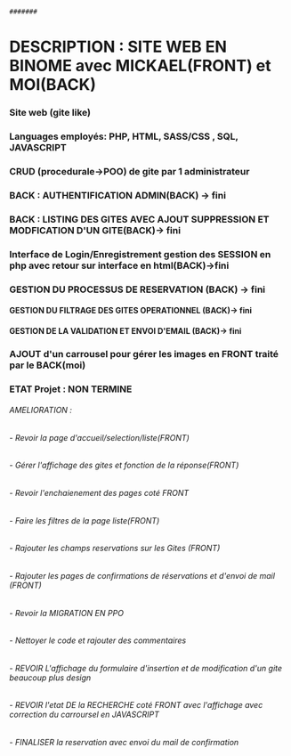                                                                                                          #######
# DESCRIPTION : SITE WEB EN BINOME avec MICKAEL(FRONT) et MOI(BACK)
### Site web (gite like) 
### Languages employés: PHP, HTML, SASS/CSS , SQL, JAVASCRIPT
### CRUD (procedurale->POO) de gite par 1 administrateur
### BACK : AUTHENTIFICATION ADMIN(BACK) -> fini
### BACK : LISTING DES GITES AVEC AJOUT SUPPRESSION ET MODFICATION D'UN GITE(BACK)-> fini
### Interface de Login/Enregistrement gestion des SESSION en php avec retour sur interface en html(BACK)->fini
### GESTION DU PROCESSUS DE RESERVATION (BACK) -> fini 
#### GESTION DU FILTRAGE DES GITES OPERATIONNEL (BACK)-> fini
#### GESTION DE LA VALIDATION ET ENVOI D'EMAIL (BACK)-> fini
### AJOUT d'un carrousel pour gérer les images en FRONT traité par le BACK(moi)

### ETAT Projet : NON TERMINE
###### AMELIORATION : 
###### - Revoir la page d'accueil/selection/liste(FRONT)
###### - Gérer l'affichage des gites et fonction de la réponse(FRONT)
###### - Revoir l'enchaienement des pages coté FRONT
###### - Faire les filtres de la page liste(FRONT)
###### - Rajouter les champs reservations sur les Gites (FRONT)
###### - Rajouter les pages de confirmations de réservations et d'envoi de mail (FRONT)
###### - Revoir la MIGRATION EN PPO
###### - Nettoyer le code et rajouter des commentaires
###### - REVOIR L'affichage du formulaire d'insertion et de modification d'un gite beaucoup plus design
###### - REVOIR l'etat DE la RECHERCHE coté FRONT avec l'affichage avec correction du carroursel en JAVASCRIPT
###### - FINALISER la reservation avec envoi du mail de confirmation

